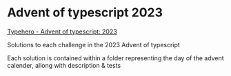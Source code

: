# Advent of typescript 2023

[Typehero - Advent of typescript: 2023](https://typehero.dev/aot-2023)

Solutions to each challenge in the 2023 Advent of typescript

Each solution is contained within a folder representing the day of the advent calender, allong with description & tests